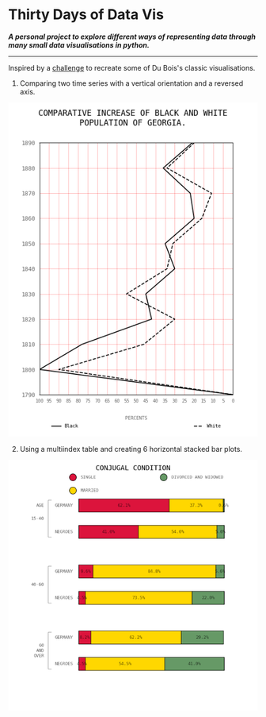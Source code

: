 # Thirty Days of Data Vis

***A personal project to explore different ways of representing data through many small data visualisations in python.***

---

Inspired by a [challenge](https://github.com/ajstarks/dubois-data-portraits/tree/master/challenge) to recreate some of Du Bois's classic visualisations.
1. Comparing two time series with a vertical orientation and a reversed axis.

![DuBois1](vis/D1_dubois1.png)

2. Using a multiindex table and creating 6 horizontal stacked bar plots.

![DuBois2](vis/D2_duBois2.png)
